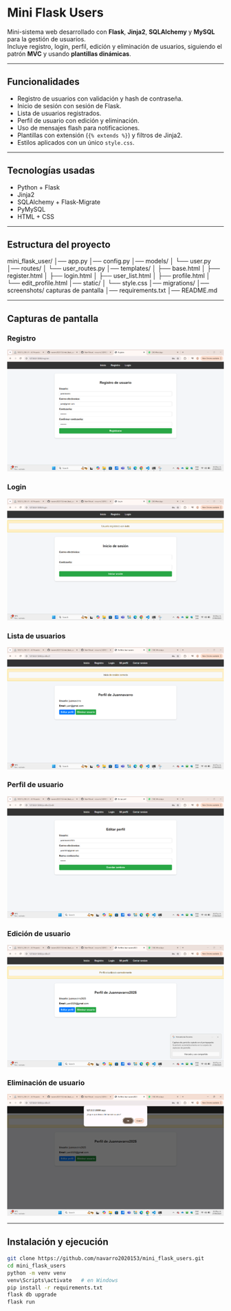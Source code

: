 # Mini Flask Users

Mini-sistema web desarrollado con **Flask**, **Jinja2**, **SQLAlchemy** y **MySQL** para la gestión de usuarios.  
Incluye registro, login, perfil, edición y eliminación de usuarios, siguiendo el patrón **MVC** y usando **plantillas dinámicas**.

---

## Funcionalidades
- Registro de usuarios con validación y hash de contraseña.
- Inicio de sesión con sesión de Flask.
- Lista de usuarios registrados.
- Perfil de usuario con edición y eliminación.
- Uso de mensajes flash para notificaciones.
- Plantillas con extensión (`{% extends %}`) y filtros de Jinja2.
- Estilos aplicados con un único `style.css`.

---

## Tecnologías usadas
- Python + Flask
- Jinja2
- SQLAlchemy + Flask-Migrate
- PyMySQL
- HTML + CSS

---

## Estructura del proyecto
mini_flask_user/
│── app.py
│── config.py
│── models/
│ └── user.py
│── routes/
│ └── user_routes.py
│── templates/
│ ├── base.html
│ ├── register.html
│ ├── login.html
│ ├── user_list.html
│ ├── profile.html
│ └── edit_profile.html
│── static/
│ └── style.css
│── migrations/
│── screenshots/ capturas de pantalla
│── requirements.txt
│── README.md



---

## Capturas de pantalla

### Registro
![Registro](screenshots/screenshot1.png)

### Login
![Login](screenshots/screenshot2.png)

### Lista de usuarios
![Lista](screenshots/screenshot3.png)

### Perfil de usuario
![Perfil](screenshots/screenshot4.png)

### Edición de usuario
![Edición](screenshots/screenshot5.png)

### Eliminación de usuario
![Eliminación](screenshots/screenshot6.png)

---

## Instalación y ejecución
```bash
git clone https://github.com/navarro2020153/mini_flask_users.git
cd mini_flask_users
python -m venv venv
venv\Scripts\activate   # en Windows
pip install -r requirements.txt
flask db upgrade
flask run

